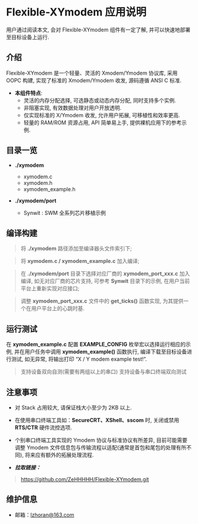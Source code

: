 
# Flexible-XYmodem 应用说明

用户通过阅读本文, 会对 Flexible-XYmodem 组件有一定了解, 并可以快速地部署至目标设备上运行.

## 介绍

Flexible-XYmodem 是一个轻量、灵活的 Xmodem/Ymodem 协议库, 采用 OOPC 构建, 实现了标准的 Xmodem/Ymodem 收发, 源码遵循 ANSI C 标准.

- **本组件特点**: 
  - 灵活的内存分配选择, 可选静态或动态内存分配, 同时支持多个实例.
  - 非阻塞实现, 有效数据处理对用户开放透明.
  - 仅实现标准的 X/Ymodem 收发, 允许用户拓展, 可移植性和效率更高.
  - 轻量的 RAM/ROM 资源占用, API 简单易上手, 提供裸机应用下的参考示例.

## 目录一览

- **./xymodem**
  - xymodem.c
  - xymodem.h
  - xymodem_example.h

- **./xymodem/port**
  - Synwit : SWM 全系列芯片移植示例

## 编译构建

> 将 **./xymodem** 路径添加至编译器头文件索引下;

> 将 **xymodem.c / xymodem_example.c** 加入编译;

> 在 **./xymodem/port** 目录下选择对应厂商的 **xymodem_port_xxx.c** 加入编译, 如无对应厂商的芯片支持, 可参考 **Synwit** 目录下的示例, 在用户当前平台上重新实现对应接口;

> 调整 **xymodem_port_xxx.c** 文件中的 **get_ticks()** 函数实现, 为其提供一个在用户平台上的心跳时基.

## 运行测试

在 **xymodem_example.c** 配置 **EXAMPLE_CONFIG** 枚举宏以选择运行相应的示例, 并在用户任务中调用 **xymodem_example()** 函数执行, 编译下载至目标设备进行测试, 如无异常, 将输出打印 “X / Y modem example test!”.
> 支持设备双向自测(需要有两组以上的串口)
> 支持设备与串口终端双向测试

## 注意事项

- 对 Stack 占用较大, 请保证栈大小至少为 2KB 以上.
- 在使用串口终端工具如：**SecureCRT、XShell、sscom** 时, 关闭或禁用 **RTS/CTR** 硬件流控选项.
- 个别串口终端工具实现的 Ymodem 协议与标准协议有所差异, 目前可能需要调整 Ymodem 文件信息包与传输流程以适配(通常是首包和尾包的处理有所不同), 将来应有额外的拓展处理流程.

- ***拉取链接：***
> <https://github.com/ZeHHHHH/Flexible-XYmodem.git>

## 维护信息

-  邮箱：<lzhoran@163.com>
